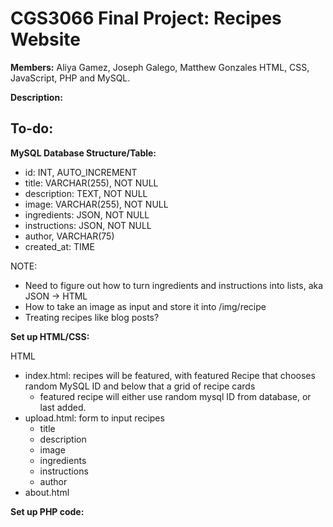 # CGS3066 Final Project: Recipes Website

**Members:** Aliya Gamez, Joseph Galego, Matthew Gonzales
HTML, CSS, JavaScript, PHP and MySQL.

**Description:**

## To-do:

**MySQL Database Structure/Table:**

- id: INT, AUTO_INCREMENT
- title: VARCHAR(255), NOT NULL
- description: TEXT, NOT NULL
- image: VARCHAR(255), NOT NULL
- ingredients: JSON, NOT NULL
- instructions: JSON, NOT NULL
- author, VARCHAR(75)
- created_at: TIME

NOTE:
- Need to figure out how to turn ingredients and instructions into lists, aka JSON -> HTML
- How to take an image as input and store it into /img/recipe
- Treating recipes like blog posts?
  
**Set up HTML/CSS:**

HTML
- index.html: recipes will be featured, with featured Recipe that chooses random MySQL ID and below that a grid of recipe cards
    - featured recipe will either use random mysql ID from database, or last added.
- upload.html: form to input recipes
    - title
    - description
    - image
    - ingredients
    - instructions
    - author
- about.html



**Set up PHP code:**

